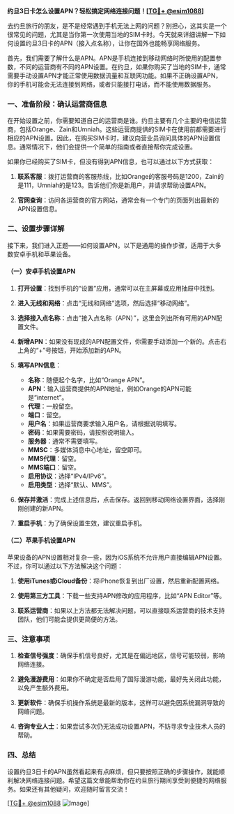 **约旦3日卡怎么设置APN？轻松搞定网络连接问题！[[TG💪+ @esim1088](https://t.me/s/esim1088)]**

去约旦旅行的朋友，是不是经常遇到手机无法上网的问题？别担心，这其实是一个很常见的问题，尤其是当你第一次使用当地的SIM卡时。今天就来详细讲解一下如何设置约旦3日卡的APN（接入点名称），让你在国外也能畅享网络服务。

首先，我们需要了解什么是APN。APN是手机连接到移动网络时所使用的配置参数，不同的运营商有不同的APN设置。在约旦，如果你购买了当地的SIM卡，通常需要手动设置APN才能正常使用数据流量和互联网功能。如果不正确设置APN，你的手机可能会无法连接到网络，或者只能接打电话，而不能使用数据服务。

### 一、准备阶段：确认运营商信息

在开始设置之前，你需要知道自己的运营商是谁。约旦主要有几个主要的电信运营商，包括Orange、Zain和Umniah。这些运营商提供的SIM卡在使用前都需要进行相应的APN设置。因此，在购买SIM卡时，建议向营业员询问具体的APN设置信息。通常情况下，他们会提供一个简单的指南或者直接帮你完成设置。

如果你已经购买了SIM卡，但没有得到APN信息，也可以通过以下方式获取：

1. **联系客服**：拨打运营商的客服热线，比如Orange的客服号码是1200，Zain的是111，Umniah的是123。告诉他们你是新用户，并请求帮助设置APN。
   
2. **官网查询**：访问各运营商的官方网站，通常会有一个专门的页面列出最新的APN设置信息。

### 二、设置步骤详解

接下来，我们进入正题——如何设置APN。以下是通用的操作步骤，适用于大多数安卓手机和苹果设备。

#### （一）安卓手机设置APN

1. **打开设置**：找到手机的“设置”应用，通常可以在主屏幕或应用抽屉中找到。

2. **进入无线和网络**：点击“无线和网络”选项，然后选择“移动网络”。

3. **选择接入点名称**：点击“接入点名称（APN）”，这里会列出所有可用的APN配置文件。

4. **新增APN**：如果没有现成的APN配置文件，你需要手动添加一个新的。点击右上角的“+”号按钮，开始添加新的APN。

5. **填写APN信息**：
   - **名称**：随便起个名字，比如“Orange APN”。
   - **APN**：输入运营商提供的APN地址，例如Orange的APN可能是“internet”。
   - **代理**：一般留空。
   - **端口**：留空。
   - **用户名**：如果运营商要求输入用户名，请根据说明填写。
   - **密码**：如果需要密码，请按照说明输入。
   - **服务器**：通常不需要填写。
   - **MMSC**：多媒体消息中心地址，留空即可。
   - **MMS代理**：留空。
   - **MMS端口**：留空。
   - **启用协议**：选择“IPv4/IPv6”。
   - **启用类型**：选择“默认、MMS”。

6. **保存并激活**：完成上述信息后，点击保存。返回到移动网络设置界面，选择刚刚创建的新APN。

7. **重启手机**：为了确保设置生效，建议重启手机。

#### （二）苹果手机设置APN

苹果设备的APN设置相对复杂一些，因为iOS系统不允许用户直接编辑APN设置。不过，你可以通过以下方法解决这个问题：

1. **使用iTunes或iCloud备份**：将iPhone恢复到出厂设置，然后重新配置网络。

2. **使用第三方工具**：下载一些支持APN修改的应用程序，比如“APN Editor”等。

3. **联系运营商**：如果以上方法都无法解决问题，可以直接联系运营商的技术支持团队，他们可能会提供更简便的方法。

### 三、注意事项

1. **检查信号强度**：确保手机信号良好，尤其是在偏远地区，信号可能较弱，影响网络连接。

2. **避免漫游费用**：如果你不确定是否启用了国际漫游功能，最好先关闭此功能，以免产生额外费用。

3. **更新软件**：确保手机操作系统是最新的版本，这样可以避免因系统漏洞导致的网络问题。

4. **咨询专业人士**：如果尝试多次仍无法成功设置APN，不妨寻求专业技术人员的帮助。

### 四、总结

设置约旦3日卡的APN虽然看起来有点麻烦，但只要按照正确的步骤操作，就能顺利解决网络连接问题。希望这篇文章能帮助你在约旦旅行期间享受到便捷的网络服务。如果还有其他疑问，欢迎随时留言交流！

[[TG💪+ @esim1088](https://t.me/s/esim1088) ![Image](https://i.postimg.cc/4NQfJmqS/Snipaste-2025-05-13-00-14-12.png)]